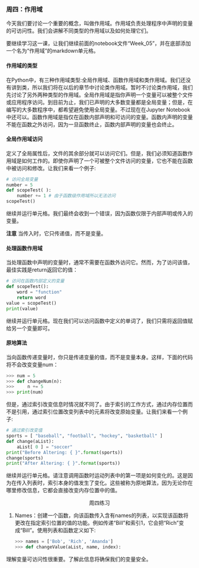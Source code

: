### 周四：作用域

今天我们要讨论一个重要的概念，叫做作用域。作用域负责处理程序中声明的变量的可访问性。我们会讲解不同类型的作用域以及如何处理它们。

要继续学习这一课，让我们继续前面的notebook文件“Week_05”，并在底部添加一个名为“作用域”的markdown单元格。

#### 作用域的类型

在Python中，有三种作用域类型:全局作用域、函数作用域和类作用域。我们还没有讲到类，所以我们将在以后的章节中讨论类作用域。暂时不讨论类作用域，我们先讨论了另外两种类型的作用域。全局作用域是指你声明一个变量可以被整个文件或应用程序访问。到目前为止，我们已声明的大多数变量都是全局变量；但是，在编写的大多数程序中，都希望避免使用全局变量。不过现在在Jupyter Notebook中还可以。函数作用域是指仅在函数内部声明和可访问的变量。函数内声明的变量不能在函数之外访问，因为一旦函数终止，函数内部声明的变量也会终止。

#### 全局作用域访问

定义了全局属性后，文件的其余部分就可以访问它们。但是，我们必须知道函数作用域是如何工作的。即使你声明了一个可被整个文件访问的变量，它也不能在函数中被访问和修改。让我们来看一个例子:

``` python
# 访问全局变量
number = 5
def scopeTest( ):
    number += 1 # 由于函数级作用域所以无法访问
scopeTest()
```

继续并运行单元格。我们最终会收到一个错误，因为函数仅限于内部声明或传入的变量。

**注意** 当传入时，它只传递值，而不是变量。

#### 处理函数作用域

当处理函数中声明的变量时，通常不需要在函数外访问它。然而，为了访问该值，最佳实践是return返回它的值：

``` python
# 访问在函数内部定义的变量
def scopeTest():
    word = "function"
    return word
value = scopeTest()
print(value)
```

继续并运行单元格。现在我们可以访问函数中定义的单词了，我们只需将返回值赋给另一个变量即可。

#### 原地算法

当向函数传递变量时，你只是传递变量的值，而不是变量本身。这样，下面的代码将不会改变变量num：

``` python
>>> num = 5
>>> def changeNum(n):
>>>     n += 5
>>> print(num)
```

但是，通过索引改变信息时情况就不同了。由于索引的工作方式，通过内存位置而不是引用，通过索引位置改变列表中的元素将改变原始变量。让我们来看一个例子:

``` python
# 通过索引改变值
sports = [ "baseball", "football", "hockey", "basketball" ]
def change(aList):
    aList[ 0 ] = "soccer"
print("Before Altering: { }".format(sports))
change(sports)
print("After Altering: { }".format(sports))
```

继续并运行单元格。请注意调用函数时运动列表中的第一项是如何变化的。这是因为在传入列表时，索引本身的值发生了变化。这些被称为原地算法，因为无论你在哪里修改信息，它都会直接改变内存位置中的值。

<center>周四练习</center>

1. Names：创建一个函数，向该函数传入含有names的列表，以实现该函数将更改在指定索引位置的值的功能。例如传递“Bill”和索引1，它会把“Rich”变成“Bill”。使用列表和函数定义如下:

   ```python
   >>> names = ['Bob', 'Rich', 'Amanda']
   >>> def changeValue(aList, name, index):
   ```

理解变量可访问性很重要。了解此信息将确保我们的变量安全。